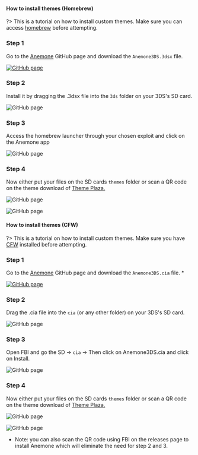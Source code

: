<!-- tabs:start -->

#### **How to install themes (Homebrew)**


?> This is a tutorial on how to install custom themes. Make sure you can access [homebrew](http://smealum.github.io/3ds/) before attempting.


### Step 1

Go to the [Anemone](https://github.com/astronautlevel2/Anemone3DS/releases) GitHub page and download the `Anemone3DS.3dsx` file.

[![GitHub page](images/theme-hb/homebrewtutorial1.png)](https://github.com/astronautlevel2/Anemone3DS/releases)


### Step 2


Install it by dragging the .3dsx file into the `3ds` folder on your 3DS's SD card.

![GitHub page](images/theme-hb/homebrewtutorial2.png)


### Step 3


Access the homebrew launcher through your chosen exploit and click on the Anemone app

![GitHub page](images/theme-hb/homebrewtutorial3.png)


### Step 4


Now either put your files on the SD cards `themes` folder or scan a QR code on the theme download of [Theme Plaza.](https://themeplaza.eu/)

![GitHub page](images/theme-hb/themetutorial4.png)

![GitHub page](images/theme-hb/homebrewtutorial4.png)

#### **How to install themes (CFW)**

?> This is a tutorial on how to install custom themes. Make sure you have [CFW](https://3ds.hacks.guide/) installed before attempting.


### Step 1


Go to the [Anemone](https://github.com/astronautlevel2/Anemone3DS/releases) GitHub page and download the `Anemone3DS.cia` file. *

[![GitHub page](images/theme-cfw/cfwtutorial1.png)](https://github.com/astronautlevel2/Anemone3DS/releases)


### Step 2


Drag the .cia file into the `cia` (or any other folder) on your 3DS's SD card.

![GitHub page](images/theme-cfw/cfwtutorial2.png)


### Step 3


Open FBI and go the SD -> `cia` -> Then click on Anemone3DS.cia and click on Install.

![GitHub page](images/theme-cfw/cfwtutorial3.png)


### Step 4


Now either put your files on the SD cards `themes` folder or scan a QR code on the theme download of [Theme Plaza.](https://themeplaza.eu/)

![GitHub page](images/theme-hb/themetutorial4.png)

![GitHub page](images/theme-hb/homebrewtutorial4.png)

* Note: you can also scan the QR code using FBI on the releases page to install Anemone which will eliminate the need for step 2 and 3.

<!-- tabs:end -->